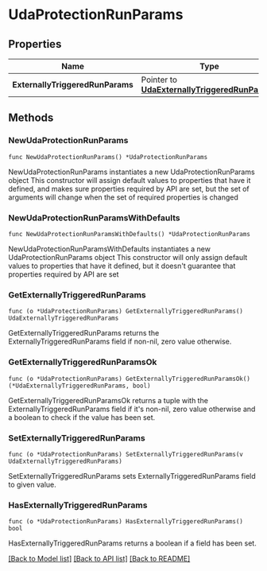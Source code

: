 # UdaProtectionRunParams

## Properties

Name | Type | Description | Notes
------------ | ------------- | ------------- | -------------
**ExternallyTriggeredRunParams** | Pointer to [**UdaExternallyTriggeredRunParams**](UdaExternallyTriggeredRunParams.md) |  | [optional] 

## Methods

### NewUdaProtectionRunParams

`func NewUdaProtectionRunParams() *UdaProtectionRunParams`

NewUdaProtectionRunParams instantiates a new UdaProtectionRunParams object
This constructor will assign default values to properties that have it defined,
and makes sure properties required by API are set, but the set of arguments
will change when the set of required properties is changed

### NewUdaProtectionRunParamsWithDefaults

`func NewUdaProtectionRunParamsWithDefaults() *UdaProtectionRunParams`

NewUdaProtectionRunParamsWithDefaults instantiates a new UdaProtectionRunParams object
This constructor will only assign default values to properties that have it defined,
but it doesn't guarantee that properties required by API are set

### GetExternallyTriggeredRunParams

`func (o *UdaProtectionRunParams) GetExternallyTriggeredRunParams() UdaExternallyTriggeredRunParams`

GetExternallyTriggeredRunParams returns the ExternallyTriggeredRunParams field if non-nil, zero value otherwise.

### GetExternallyTriggeredRunParamsOk

`func (o *UdaProtectionRunParams) GetExternallyTriggeredRunParamsOk() (*UdaExternallyTriggeredRunParams, bool)`

GetExternallyTriggeredRunParamsOk returns a tuple with the ExternallyTriggeredRunParams field if it's non-nil, zero value otherwise
and a boolean to check if the value has been set.

### SetExternallyTriggeredRunParams

`func (o *UdaProtectionRunParams) SetExternallyTriggeredRunParams(v UdaExternallyTriggeredRunParams)`

SetExternallyTriggeredRunParams sets ExternallyTriggeredRunParams field to given value.

### HasExternallyTriggeredRunParams

`func (o *UdaProtectionRunParams) HasExternallyTriggeredRunParams() bool`

HasExternallyTriggeredRunParams returns a boolean if a field has been set.


[[Back to Model list]](../README.md#documentation-for-models) [[Back to API list]](../README.md#documentation-for-api-endpoints) [[Back to README]](../README.md)


